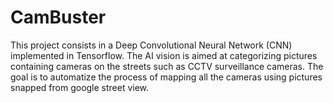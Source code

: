 # CamBuster

This project consists in a Deep Convolutional Neural Network (CNN) implemented in Tensorflow. The AI vision is aimed at categorizing pictures containing cameras on the streets such as CCTV surveillance cameras. The goal is to automatize the process of mapping all the cameras using pictures snapped from google street view. 
